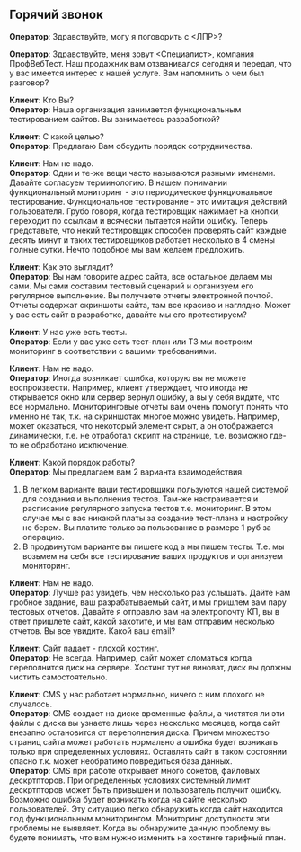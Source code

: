 Горячий звонок
--------------

**Оператор**: Здравствуйте, могу я поговорить с <ЛПР>?

**Оператор**: Здравствуйте, меня зовут <Специалист>, компания ПрофВебТест.
Наш продажник вам отзванивался сегодня и передал, что у вас имеется интерес к нашей услуге.
Вам напомнить о чем был разговор?

**Клиент**: Кто Вы?  
**Оператор**: Наша организация занимается функциональным тестированием сайтов.
Вы занимаетесь разработкой?

**Клиент**: С какой целью?  
**Оператор**: Предлагаю Вам обсудить порядок сотрудничества.

**Клиент**: Нам не надо.  
**Оператор**: Одни и те-же вещи часто называются разными именами. Давайте согласуем терминологию.
В нашем понимании функциональный мониторинг - это периодическое функциональное тестирование.
Функциональное тестирование - это имитация действий пользователя. Грубо говоря, когда тестировщик нажимает на кнопки,
переходит по ссылкам и всячески пытается найти ошибку. Теперь представьте, что некий тестировщик способен проверять сайт
каждые десять минут и таких тестировщиков работает несколько в 4 смены полные сутки.
Нечто подобное мы вам желаем предложить.

**Клиент**: Как это выглядит?  
**Оператор**: Вы нам говорите адрес сайта, все остальное делаем мы сами.
Мы сами составим тестовый сценарий и организуем его регулярное выполнение.
Вы получаете отчеты электронной почтой.
Отчеты содержат скриншоты сайта, там все красиво и наглядно.
Может у вас есть сайт в разработке, давайте мы его протестируем?

**Клиент**: У нас уже есть тесты.  
**Оператор**: Если у вас уже есть тест-план или ТЗ мы построим мониторинг в соответствии с вашими требованиями.

**Клиент**: Нам не надо.  
**Оператор**: Иногда возникает ошибка, которую вы не можете воспроизвести.
Например, клиент утверждает, что иногда не открывается окно или сервер вернул ошибку, а вы у себя видите, что все нормально.
Мониторинговые отчеты вам очень помогут понять что именно не так, т.к. на скриншотах многое можно увидеть.
Например, может оказаться, что некоторый элемент скрыт, а он отображается динамически,
т.е. не отработал скрипт на странице, т.е. возможно где-то не обработано исключение.

**Клиент**: Какой порядок работы?  
**Оператор**: Мы предлагаем вам 2 варианта взаимодействия.
1. В легком варианте ваши тестировщики пользуются нашей системой для создания и выполнения тестов.
 Там-же настраивается и расписание регулярного запуска тестов т.е. мониторинг.
 В этом случае мы с вас никакой платы за создание тест-плана и настройку не берем.
 Вы платите только за пользование в размере 1 руб за операцию.
2. В  продвинутом варианте вы пишете код а мы пишем тесты.
 Т.е. мы возьмем на себя все тестирование ваших продуктов и организуем мониторинг.

**Клиент**: Нам не надо.  
**Оператор**: Лучше раз увидеть, чем несколько раз услышать.
Дайте нам пробное задание, ваш разрабатываемый сайт, и мы пришлем вам пару тестовых отчетов.
Давайте я отправлю вам на электропочту КП, вы в ответ пришлете сайт, какой захотите, и мы вам отправим несколько отчетов.
Вы все увидите. Какой ваш email?

**Клиент**: Сайт падает - плохой хостинг.  
**Оператор**: Не всегда. Например, сайт может сломаться когда переполнится диск на сервере.
Хостинг тут не виноват, диск вы должны чистить самостоятельно.

**Клиент**: CMS у нас работает нормально, ничего с ним плохого не случалось.  
**Оператор**: CMS создает на диске временные файлы, а чистятся ли эти файлы с диска вы узнаете лишь через несколько месяцев,
когда сайт внезапно остановится от переполнения диска. Причем множество страниц сайта может работать нормально
а ошибка будет возникать только при определенных условиях.
Оставлять сайт в таком состоянии опасно т.к. может необратимо повредиться база данных.  
**Оператор**: CMS при работе открывает много сокетов, файловых дескртпторов.
При определенных условиях системный лимит дескртпторов может быть привышен и пользователь получит ошибку.
Возможно ошибка будет возникать когда на сайте несколько пользователей.
Эту ситуацию легко обнаружить когда сайт находится под функциональным мониторингом. Мониторинг доступности эти проблемы не выявляет.
Когда вы обнаружите данную проблему вы будете понимать, что вам нужно изменить на хостинге тарифный план.
